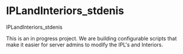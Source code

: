 # IPLandInteriors_stdenis
IPLandInteriors_stdenis


This is an in progress project. We are building configurable scripts that make it easier for server admins to modify the IPL's and Interiors.
